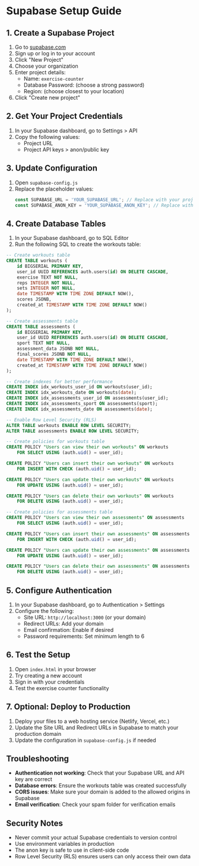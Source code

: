 # Supabase Setup Guide

## 1. Create a Supabase Project

1. Go to [supabase.com](https://supabase.com)
2. Sign up or log in to your account
3. Click "New Project"
4. Choose your organization
5. Enter project details:
   - Name: `exercise-counter`
   - Database Password: (choose a strong password)
   - Region: (choose closest to your location)
6. Click "Create new project"

## 2. Get Your Project Credentials

1. In your Supabase dashboard, go to Settings > API
2. Copy the following values:
   - Project URL
   - Project API keys > anon/public key

## 3. Update Configuration

1. Open `supabase-config.js`
2. Replace the placeholder values:
   ```javascript
   const SUPABASE_URL = 'YOUR_SUPABASE_URL'; // Replace with your project URL
   const SUPABASE_ANON_KEY = 'YOUR_SUPABASE_ANON_KEY'; // Replace with your anon key
   ```

## 4. Create Database Tables

1. In your Supabase dashboard, go to SQL Editor
2. Run the following SQL to create the workouts table:

```sql
-- Create workouts table
CREATE TABLE workouts (
    id BIGSERIAL PRIMARY KEY,
    user_id UUID REFERENCES auth.users(id) ON DELETE CASCADE,
    exercise TEXT NOT NULL,
    reps INTEGER NOT NULL,
    sets INTEGER NOT NULL,
    date TIMESTAMP WITH TIME ZONE DEFAULT NOW(),
    scores JSONB,
    created_at TIMESTAMP WITH TIME ZONE DEFAULT NOW()
);

-- Create assessments table
CREATE TABLE assessments (
    id BIGSERIAL PRIMARY KEY,
    user_id UUID REFERENCES auth.users(id) ON DELETE CASCADE,
    sport TEXT NOT NULL,
    assessment_data JSONB NOT NULL,
    final_scores JSONB NOT NULL,
    date TIMESTAMP WITH TIME ZONE DEFAULT NOW(),
    created_at TIMESTAMP WITH TIME ZONE DEFAULT NOW()
);

-- Create indexes for better performance
CREATE INDEX idx_workouts_user_id ON workouts(user_id);
CREATE INDEX idx_workouts_date ON workouts(date);
CREATE INDEX idx_assessments_user_id ON assessments(user_id);
CREATE INDEX idx_assessments_sport ON assessments(sport);
CREATE INDEX idx_assessments_date ON assessments(date);

-- Enable Row Level Security (RLS)
ALTER TABLE workouts ENABLE ROW LEVEL SECURITY;
ALTER TABLE assessments ENABLE ROW LEVEL SECURITY;

-- Create policies for workouts table
CREATE POLICY "Users can view their own workouts" ON workouts
    FOR SELECT USING (auth.uid() = user_id);

CREATE POLICY "Users can insert their own workouts" ON workouts
    FOR INSERT WITH CHECK (auth.uid() = user_id);

CREATE POLICY "Users can update their own workouts" ON workouts
    FOR UPDATE USING (auth.uid() = user_id);

CREATE POLICY "Users can delete their own workouts" ON workouts
    FOR DELETE USING (auth.uid() = user_id);

-- Create policies for assessments table
CREATE POLICY "Users can view their own assessments" ON assessments
    FOR SELECT USING (auth.uid() = user_id);

CREATE POLICY "Users can insert their own assessments" ON assessments
    FOR INSERT WITH CHECK (auth.uid() = user_id);

CREATE POLICY "Users can update their own assessments" ON assessments
    FOR UPDATE USING (auth.uid() = user_id);

CREATE POLICY "Users can delete their own assessments" ON assessments
    FOR DELETE USING (auth.uid() = user_id);
```

## 5. Configure Authentication

1. In your Supabase dashboard, go to Authentication > Settings
2. Configure the following:
   - Site URL: `http://localhost:3000` (or your domain)
   - Redirect URLs: Add your domain
   - Email confirmation: Enable if desired
   - Password requirements: Set minimum length to 6

## 6. Test the Setup

1. Open `index.html` in your browser
2. Try creating a new account
3. Sign in with your credentials
4. Test the exercise counter functionality

## 7. Optional: Deploy to Production

1. Deploy your files to a web hosting service (Netlify, Vercel, etc.)
2. Update the Site URL and Redirect URLs in Supabase to match your production domain
3. Update the configuration in `supabase-config.js` if needed

## Troubleshooting

- **Authentication not working**: Check that your Supabase URL and API key are correct
- **Database errors**: Ensure the workouts table was created successfully
- **CORS issues**: Make sure your domain is added to the allowed origins in Supabase
- **Email verification**: Check your spam folder for verification emails

## Security Notes

- Never commit your actual Supabase credentials to version control
- Use environment variables in production
- The anon key is safe to use in client-side code
- Row Level Security (RLS) ensures users can only access their own data
